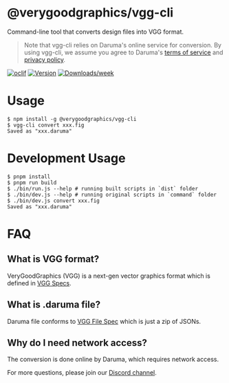 @verygoodgraphics/vgg-cli
=================

Command-line tool that converts design files into VGG format.

> Note that vgg-cli relies on Daruma's online service for conversion. By using vgg-cli, we assume you agree to Daruma's [terms of service](https://daruma.run/terms) and [privacy policy](https://daruma.run/privacy).

[![oclif](https://img.shields.io/badge/cli-oclif-brightgreen.svg)](https://oclif.io)
[![Version](https://img.shields.io/npm/v/@verygoodgraphics/vgg-cli.svg)](https://npmjs.org/package/@verygoodgraphics/vgg-cli)
[![Downloads/week](https://img.shields.io/npm/dw/@verygoodgraphics/vgg-cli.svg)](https://npmjs.org/package/@verygoodgraphics/vgg-cli)


# Usage
```sh-session
$ npm install -g @verygoodgraphics/vgg-cli
$ vgg-cli convert xxx.fig
Saved as "xxx.daruma"
```
# Development Usage

```sh-session
$ pnpm install
$ pnpm run build
$ ./bin/run.js --help # running built scripts in `dist` folder
$ ./bin/dev.js --help # running original scripts in `command` folder
$ ./bin/dev.js convert xxx.fig
Saved as "xxx.daruma"
```

# FAQ

## What is VGG format?

VeryGoodGraphics (VGG) is a next-gen vector graphics format which is defined in [VGG Specs](https://docs.verygoodgraphics.com/specs/overview).

## What is .daruma file?

Daruma file conforms to [VGG File Spec](https://docs.verygoodgraphics.com/specs/file) which is just a zip of JSONs.

## Why do I need network access?

The conversion is done online by Daruma, which requires network access.


For more questions, please join our [Discord channel](https://discord.gg/89fFapjfgM).
